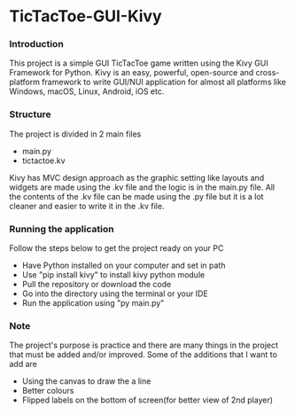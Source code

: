# TicTacToe-GUI-Kivy

### Introduction

This project is a simple GUI TicTacToe game written using the Kivy GUI Framework for Python.
Kivy is an easy, powerful, open-source and cross-platform framework to write GUI/NUI application for almost all platforms like Windows, macOS, Linux, Android, iOS etc.

### Structure

The project is divided in 2 main files

- main.py
- tictactoe.kv

Kivy has MVC design approach as the graphic setting like layouts and widgets are made using the .kv file and the logic is in the main.py file.
All the contents of the .kv file can be made using the .py file but it is a lot cleaner and easier to write it in the .kv file.

### Running the application

Follow the steps below to get the project ready on your PC

- Have Python installed on your computer and set in path
- Use "pip install kivy" to install kivy python module
- Pull the repository or download the code
- Go into the directory using the terminal or your IDE
- Run the application using "py main.py"

### Note

The project's purpose is practice and there are many things in the project that must be added and/or improved.
Some of the additions that I want to add are 
- Using the canvas to draw the a line
- Better colours
- Flipped labels on the bottom of screen(for better view of 2nd player)

